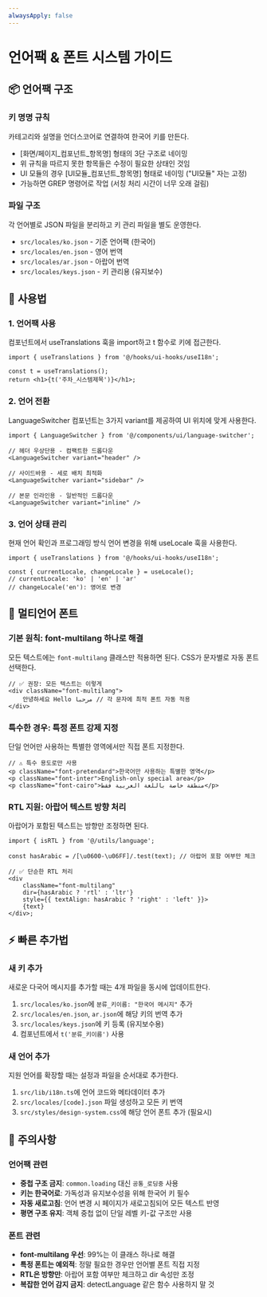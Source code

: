 ```yaml
---
alwaysApply: false
---
```

# 언어팩 & 폰트 시스템 가이드

## 📦 언어팩 구조

### 키 명명 규칙

카테고리와 설명을 언더스코어로 연결하여 한국어 키를 만든다.

- [화면/페이지_컴포넌트_항목명] 형태의 3단 구조로 네이밍
- 위 규칙을 따르지 못한 항목들은 수정이 필요한 상태인 것임
- UI 모듈의 경우 [UI모듈_컴포넌트_항목명] 형태로 네이밍 ("UI모듈" 자는 고정)
- 가능하면 GREP 명령어로 작업 (서칭 처리 시간이 너무 오래 걸림)

### 파일 구조

각 언어별로 JSON 파일을 분리하고 키 관리 파일을 별도 운영한다.

- `src/locales/ko.json` - 기준 언어팩 (한국어)
- `src/locales/en.json` - 영어 번역
- `src/locales/ar.json` - 아랍어 번역
- `src/locales/keys.json` - 키 관리용 (유지보수)

## 🔧 사용법

### 1. 언어팩 사용

컴포넌트에서 useTranslations 훅을 import하고 t 함수로 키에 접근한다.

```tsx
import { useTranslations } from '@/hooks/ui-hooks/useI18n';

const t = useTranslations();
return <h1>{t('주차_시스템제목')}</h1>;
```

### 2. 언어 전환

LanguageSwitcher 컴포넌트는 3가지 variant를 제공하여 UI 위치에 맞게 사용한다.

```tsx
import { LanguageSwitcher } from '@/components/ui/language-switcher';

// 헤더 우상단용 - 컴팩트한 드롭다운
<LanguageSwitcher variant="header" />

// 사이드바용 - 세로 배치 최적화
<LanguageSwitcher variant="sidebar" />

// 본문 인라인용 - 일반적인 드롭다운
<LanguageSwitcher variant="inline" />
```

### 3. 언어 상태 관리

현재 언어 확인과 프로그래밍 방식 언어 변경을 위해 useLocale 훅을 사용한다.

```tsx
import { useTranslations } from '@/hooks/ui-hooks/useI18n';

const { currentLocale, changeLocale } = useLocale();
// currentLocale: 'ko' | 'en' | 'ar'
// changeLocale('en'): 영어로 변경
```

## 🎨 멀티언어 폰트

### 기본 원칙: font-multilang 하나로 해결

모든 텍스트에는 `font-multilang` 클래스만 적용하면 된다. CSS가 문자별로 자동 폰트 선택한다.

```tsx
// ✅ 권장: 모든 텍스트는 이렇게
<div className="font-multilang">
	안녕하세요 Hello مرحبا // 각 문자에 최적 폰트 자동 적용
</div>
```

### 특수한 경우: 특정 폰트 강제 지정

단일 언어만 사용하는 특별한 영역에서만 직접 폰트 지정한다.

```tsx
// ⚠️ 특수 용도로만 사용
<p className="font-pretendard">한국어만 사용하는 특별한 영역</p>
<p className="font-inter">English-only special area</p>
<p className="font-cairo">منطقة خاصة باللغة العربية فقط</p>
```

### RTL 지원: 아랍어 텍스트 방향 처리

아랍어가 포함된 텍스트는 방향만 조정하면 된다.

```tsx
import { isRTL } from '@/utils/language';

const hasArabic = /[\u0600-\u06FF]/.test(text); // 아랍어 포함 여부만 체크

// ✅ 단순한 RTL 처리
<div
	className="font-multilang"
	dir={hasArabic ? 'rtl' : 'ltr'}
	style={{ textAlign: hasArabic ? 'right' : 'left' }}>
	{text}
</div>;
```

## ⚡ 빠른 추가법

### 새 키 추가

새로운 다국어 메시지를 추가할 때는 4개 파일을 동시에 업데이트한다.

1. `src/locales/ko.json`에 `분류_키이름: "한국어 메시지"` 추가
2. `src/locales/en.json`, `ar.json`에 해당 키의 번역 추가
3. `src/locales/keys.json`에 키 등록 (유지보수용)
4. 컴포넌트에서 `t('분류_키이름')` 사용

### 새 언어 추가

지원 언어를 확장할 때는 설정과 파일을 순서대로 추가한다.

1. `src/lib/i18n.ts`에 언어 코드와 메타데이터 추가
2. `src/locales/[code].json` 파일 생성하고 모든 키 번역
3. `src/styles/design-system.css`에 해당 언어 폰트 추가 (필요시)

## 🚫 주의사항

### 언어팩 관련

- **중첩 구조 금지**: `common.loading` 대신 `공통_로딩중` 사용
- **키는 한국어로**: 가독성과 유지보수성을 위해 한국어 키 필수
- **자동 새로고침**: 언어 변경 시 페이지가 새로고침되어 모든 텍스트 반영
- **평면 구조 유지**: 객체 중첩 없이 단일 레벨 키-값 구조만 사용

### 폰트 관련

- **font-multilang 우선**: 99%는 이 클래스 하나로 해결
- **특정 폰트는 예외적**: 정말 필요한 경우만 언어별 폰트 직접 지정
- **RTL은 방향만**: 아랍어 포함 여부만 체크하고 dir 속성만 조정
- **복잡한 언어 감지 금지**: detectLanguage 같은 함수 사용하지 말 것
